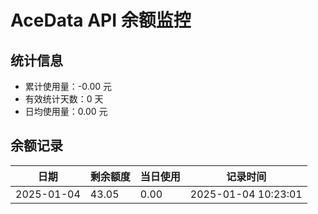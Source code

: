 # AceData API 余额监控

## 统计信息
- 累计使用量：-0.00 元
- 有效统计天数：0 天
- 日均使用量：0.00 元

## 余额记录
|日期|剩余额度|当日使用|记录时间|
|---|---|---|---|
|2025-01-04|43.05|0.00|2025-01-04 10:23:01|

